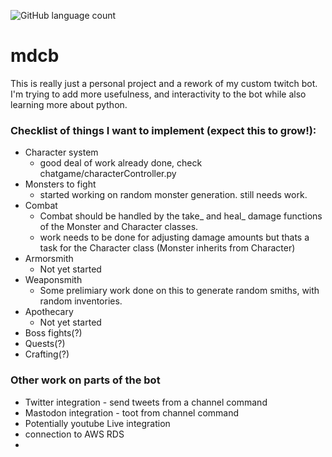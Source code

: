 ![GitHub language count](https://img.shields.io/github/languages/count/TheRealRhyle/mdcb)
# mdcb
This is really just a personal project and a rework of my custom twitch bot.  I'm trying to add more usefulness, and interactivity to the bot while also learning more about python.

### Checklist of things I want to implement (expect this to grow!):
* Character system
  - good deal of work already done, check chatgame/characterController.py
* Monsters to fight
  - started working on random monster generation.  still needs work.
* Combat
  - Combat should be handled by the take_ and heal_ damage functions of the Monster and Character classes.
  - work needs to be done for adjusting damage amounts but thats a task for the Character class (Monster inherits from Character)
* Armorsmith
  - Not yet started
* Weaponsmith
  - Some prelimiary work done on this to generate random smiths, with random inventories.
* Apothecary
  - Not yet started
* Boss fights(?)
* Quests(?)
* Crafting(?)

### Other work on parts of the bot
* Twitter integration - send tweets from a channel command
* Mastodon integration - toot from channel command
* Potentially youtube Live integration
* connection to AWS RDS
* 
